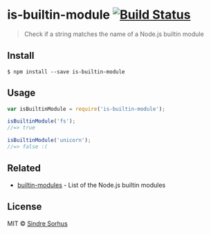 # is-builtin-module [![Build Status](https://travis-ci.org/sindresorhus/is-builtin-module.svg?branch=master)](https://travis-ci.org/sindresorhus/is-builtin-module)

> Check if a string matches the name of a Node.js builtin module


## Install

```
$ npm install --save is-builtin-module
```


## Usage

```js
var isBuiltinModule = require('is-builtin-module');

isBuiltinModule('fs');
//=> true

isBuiltinModule('unicorn');
//=> false :(
```


## Related

- [builtin-modules](https://github.com/sindresorhus/builtin-modules) - List of the Node.js builtin modules


## License

MIT © [Sindre Sorhus](http://sindresorhus.com)
